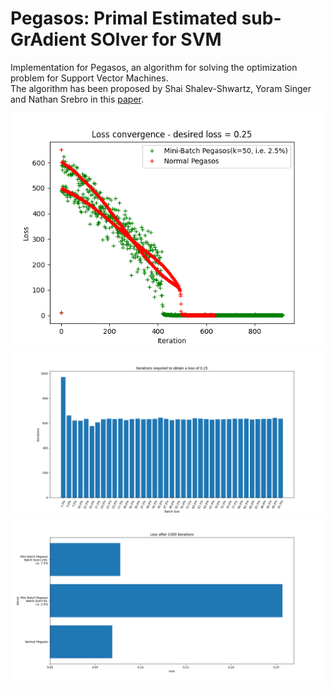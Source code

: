 # Pegasos: Primal Estimated sub-GrAdient SOlver for SVM

Implementation for Pegasos, an algorithm for solving the optimization problem for Support Vector Machines.  
The algorithm has been proposed by Shai Shalev-Shwartz, Yoram Singer and Nathan Srebro in this [paper](Paper_Pegasos.pdf).
  
  
![Convergence comparison](convergence_comparison_k=50.png)  
![Iterations required plot](iters_req_b_size_loss_25.png)  
![Loss after 1000 iterations](loss_after_1000_iterations.png)